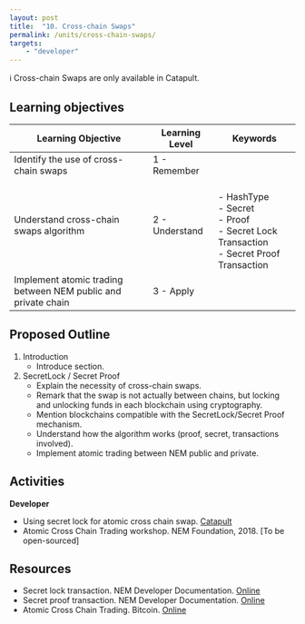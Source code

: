 ```yaml
---
layout: post
title:  "10. Cross-chain Swaps"
permalink: /units/cross-chain-swaps/
targets: 
    - "developer"
---
```

  ℹ️ Cross-chain Swaps are only available in Catapult.

## Learning objectives 

| Learning Objective | Learning Level | Keywords |
| --- | --- | --- |
| Identify the use of cross-chain swaps | 1 - Remember | |
| Understand cross-chain swaps algorithm | 2 - Understand | <br> - HashType <br> - Secret <br> - Proof <br> - Secret Lock Transaction <br> - Secret Proof Transaction |
| Implement atomic trading between NEM public and private chain  | 3 - Apply | |

## Proposed Outline


1. Introduction
    * Introduce section.
2. SecretLock / Secret Proof
    * Explain the necessity of cross-chain swaps.
    * Remark that the swap is not actually between chains, but locking and unlocking funds in each blockchain using cryptography.
    * Mention blockchains compatible with the  SecretLock/Secret Proof mechanism.
    * Understand how the algorithm works (proof, secret, transactions involved).
    * Implement atomic trading between NEM public and private.
    
## Activities

**Developer**                                                                    
* Using secret lock for atomic cross chain swap. [Catapult](https://nemtech.github.io/guides/transaction/using-secret-lock-transaction-for-atomic-cross-chain-swap.html)
* Atomic Cross Chain Trading workshop. NEM Foundation, 2018. [To be open-sourced]

## Resources

* Secret lock transaction. NEM Developer Documentation. [Online](https://nemtech.github.io/concepts/cross-chain-swaps.html#secret-lock-transaction)
* Secret proof transaction. NEM Developer Documentation. [Online](https://nemtech.github.io/concepts/cross-chain-swaps.html#secret-proof-transaction)
* Atomic Cross Chain Trading. Bitcoin. [Online](https://en.bitcoin.it/wiki/Atomic_cross-chain_trading)